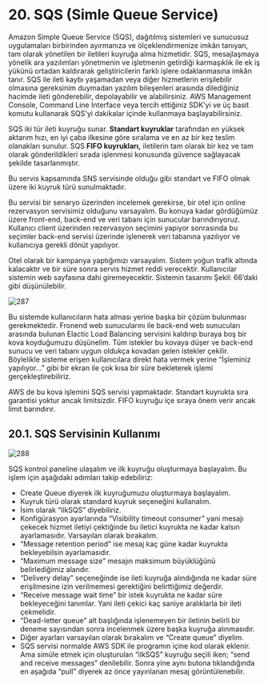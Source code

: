 ﻿# 20. SQS (Simle Queue Service)
Amazon Simple Queue Service (SQS), dağıtılmış sistemleri ve sunucusuz uygulamaları birbirinden ayırmanıza ve ölçeklendirmenize imkân tanıyan, tam olarak yönetilen bir iletileri kuyruğa alma hizmetidir. SQS, mesajlaşmaya yönelik ara yazılımları yönetmenin ve işletmenin getirdiği karmaşıklık ile ek iş yükünü ortadan kaldırarak geliştiricilerin farklı işlere odaklanmasına imkân tanır. SQS ile ileti kaybı yaşamadan veya diğer hizmetlerin erişilebilir olmasına gereksinim duymadan yazılım bileşenleri arasında dilediğiniz hacimde ileti gönderebilir, depolayabilir ve alabilirsiniz. AWS Management Console, Command Line Interface veya tercih ettiğiniz SDK'yi ve üç basit komutu kullanarak SQS'yi dakikalar içinde kullanmaya başlayabilirsiniz.

SQS iki tür ileti kuyruğu sunar. **Standart kuyruklar** tarafından en yüksek aktarım hızı, en iyi çaba ilkesine göre sıralama ve en az bir kez teslim olanakları sunulur. SQS **FIFO kuyrukları,** iletilerin tam olarak bir kez ve tam olarak gönderildikleri sırada işlenmesi konusunda güvence sağlayacak şekilde tasarlanmıştır. 

Bu servis kapsamında SNS servisinde olduğu gibi standart ve FIFO olmak üzere iki kuyruk türü sunulmaktadır. 

Bu servisi bir senaryo üzerinden incelemek gerekirse, bir otel için online rezervasyon servisimiz olduğunu varsayalım. Bu konuya kadar gördüğümüz üzere front-end, back-end ve veri tabanı için sunucular barındırıyoruz. Kullanıcı client üzerinden rezervasyon seçimini yapıyor sonrasında bu seçimler back-end servisi üzerinde işlenerek veri tabanına yazılıyor ve kullanıcıya gerekli dönüt yapılıyor. 

Otel olarak bir kampanya yaptığımızı varsayalım. Sistem yoğun trafik altında kalacaktır ve bir süre sonra servis hizmet reddi verecektir. Kullanıcılar sistemin web sayfasına dahi giremeyecektir. Sistemin tasarımı Şekil: 66’daki gibi düşünülebilir.

![287](https://github.com/fatihes1/AWS-ile-Bulut-Bilisimin-Temelleri/assets/54971670/b5915989-3548-436c-b070-c164114fba9a)

Bu sistemde kullanıcıların hata alması yerine başka bir çözüm bulunması gerekmektedir. Fronend web sunucularını ile back-end web sunucuları arasında bulunan Elactic Load Balancing servisini kaldırıp buraya boş bir kova koyduğumuzu düşünelim. Tüm istekler bu kovaya düşer ve back-end sunucu ve veri tabanı uygun oldukça kovadan gelen istekler çekilir. Böylelikle sisteme erişen kullanıcılara direkt hata vermek yerine “İşleminiz yapılıyor…” gibi bir ekran ile çok kısa bir süre bekleterek işlemi gerçekleştirebiliriz. 

AWS de bu kova işlemini SQS servisi yapmaktadır. Standart kuyrukta sıra garantisi yoktur ancak limitsizdir. FIFO kuyruğu içe sıraya önem verir ancak limit barındırır.

## 20.1. SQS Servisinin Kullanımı
![288](https://github.com/fatihes1/AWS-ile-Bulut-Bilisimin-Temelleri/assets/54971670/66604505-3675-4f35-a4e2-8ae2fd6fc8ca)

SQS kontrol paneline ulaşalım ve ilk kuyruğu oluşturmaya başlayalım. Bu işlem için aşağıdaki adımları takip edebiliriz:

- Create Queue diyerek ilk kuyruğumuzu oluşturmaya başlayalım. 
- Kuyruk türü olarak standard kuyruk seçeneğini kullanalım. 
- İsim olarak “ilkSQS” diyebiliriz.
- Konfigürasyon ayarlarında “Visibility timeout consumer” yani mesajı çekecek hizmet iletiyi çektiğinde bu iletici kuyrukta ne kadar kalsın ayarlamasıdır. Varsayılan olarak bırakalım. 
- “Message retention period” ise mesaj kaç güne kadar kuyrukta bekleyebilsin ayarlamasıdır.
- “Maximum message size” mesajın maksimum büyüklüğünü belirlediğimiz alandır. 
- “Delivery delay” seçeneğinde ise ileti kuyruğa alındığında ne kadar süre erişilmesine izin verilmemesi gerektiğini belirttiğimiz değerdir. 
- “Receive message wait time” bir istek kuyrukta ne kadar süre bekleyeceğini tanımlar. Yani ileti çekici kaç saniye aralıklarla bir ileti çekmelidir. 
- “Dead-letter queue” alt başlığında işlenemeyen bir iletinin belirli bir deneme sayısından sonra incelenmek üzere başka kuyruğa alınmasıdır. 
- Diğer ayarları varsayılan olarak bırakalım ve “Create queue” diyelim.
- SQS servisi normalde AWS SDK ile programın içine kod olarak eklenir. Ama simüle etmek için oluşturulan “ilkSQS” kuyruğu seçili iken; “send and receive messages” denilebilir. Sonra yine aynı butona tıklandığında en aşağıda “pull” diyerek az önce yayınlanan mesaj görüntülenebilir.
